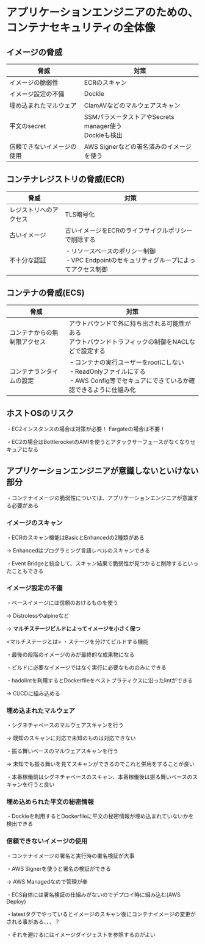 # アプリケーションエンジニアのための、コンテナセキュリティの全体像

## イメージの脅威
| 脅威                       | 対策                                                     | 
| -------------------------- | -------------------------------------------------------- | 
| イメージの脆弱性           | ECRのスキャン                                            | 
| イメージ設定の不備         | Dockle                                                   | 
| 埋め込まれたマルウェア     | ClamAVなどのマルウェアスキャン                           | 
| 平文のsecret               | SSMパラメータストアやSecrets manager使う<br>Dockleも検出 | 
| 信頼できないイメージの使用 | AWS Signerなどの署名済みのイメージを使う                 | 

## コンテナレジストリの脅威(ECR)

| 脅威                   | 対策                                                                                       | 
| ---------------------- | ------------------------------------------------------------------------------------------ | 
| レジストリへのアクセス | TLS暗号化                                                                                  | 
| 古いイメージ           | 古いイメージをECRのライフサイクルポリシーで削除する                                        | 
| 不十分な認証           | ・リソースベースのポリシー制御<br>・VPC Endpointのセキュリティグループによってアクセス制御 | 

## コンテナの脅威(ECS)

| 脅威                         | 対策                                                                                                                                 | 
| ---------------------------- | ------------------------------------------------------------------------------------------------------------------------------------ | 
| コンテナからの無制限アクセス | アウトバウンドで外に持ち出される可能性がある<br>アウトバウンドトラフィックの制御をNACLなどで設定する                                 | 
| コンテナランタイムの設定     | ・コンテナの実行ユーザーをrootにしない<br>・ReadOnlyファイルにする<br>・AWS Config等でセキュアにできているか確認できるように仕組み化 | 

## ホストOSのリスク

・EC2インスタンスの場合は対策が必要！ Fargateの場合は不要！

・EC2の場合はBottlerocketのAMIを使うとアタックサーフェースがなくなりセキュアになる

## アプリケーションエンジニアが意識しないといけない部分

・コンテナイメージの脆弱性については、アプリケーションエンジニアが意識する必要がある

### イメージのスキャン
・ECRのスキャン機能はBasicとEnhancedの2種類がある

→ Enhancedはプログラミング言語レベルのスキャンできる

・Event Bridgeと統合して、スキャン結果で脆弱性が見つかると削除するといったこともできる

### イメージ設定の不備

・ベースイメージには信頼のおけるものを使う

→ Distrolessやalpineなど

→ **マルチステージビルドによってイメージを小さく保つ**

<マルチステージとは>
・ステージを分けてビルドする機能

・最後の段階のイメージのみが最終的な成果物になる

・ビルドに必要なイメージではなく実行に必要なもののみにできる

・hadolintを利用するとDockerfileをベストプラティクスに沿ったlintができる

→ CI/CDに組み込める

### 埋め込まれたマルウェア

・シグネチャベースのマルウェアスキャンを行う

→ 既知のスキャンに対応で未知のものは対応できない

・振る舞いベースのマルウェアスキャンを行う

→ 未知でも振る舞いを見てスキャンができるのでこれと併用をすることが良い

・本番稼働前はシグネチャベースのスキャン、本番稼働後は振る舞いベースのスキャンを行うと良い

### 埋め込められた平文の秘密情報

・Dockleを利用するとDockerfileに平文の秘密情報が埋め込まれていないかを検出できる

### 信頼できないイメージの使用

・コンテナイメージの署名と実行時の署名検証が大事

・AWS Signerを使うと署名の検証ができる

→ AWS Managedなので管理が楽

・ECS自体には署名検証の仕組みがないのでデプロイ時に組み込む(AWS Deploy)

・latestタグでやっているとイメージのスキャン後にコンテナイメージの変更がされる事がある、、、？

・それを避けるにはイメージダイジェストを参照するのがよい